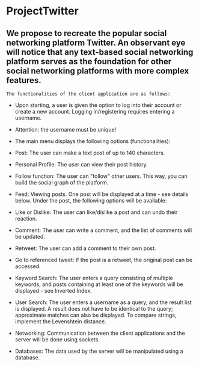 # ProjectTwitter
We propose to recreate the popular social networking platform Twitter. An observant eye will notice that any text-based social networking platform serves as the foundation for other social networking platforms with more complex features.
-----------------------------------------------------------------------------------------------

    The functionalities of the client application are as follows:
- Upon starting, a user is given the option to log into their account or create a new account. Logging in/registering requires entering a username.

- Attention: the username must be unique!

- The main menu displays the following options (functionalities):

- Post: The user can make a text post of up to 140 characters.

- Personal Profile: The user can view their post history.

- Follow function: The user can "follow" other users. This way, you can build the social graph of the platform.

- Feed: Viewing posts. One post will be displayed at a time - see details below. Under the post, the following options will be available:

- Like or Dislike: The user can like/dislike a post and can undo their reaction.

- Comment: The user can write a comment, and the list of comments will be updated.

- Retweet: The user can add a comment to their own post.

- Go to referenced tweet: If the post is a retweet, the original post can be accessed.

- Keyword Search: The user enters a query consisting of multiple keywords, and posts containing at least one of the keywords will be displayed - see Inverted Index.

- User Search: The user enters a username as a query, and the result list is displayed. A result does not have to be identical to the query; approximate matches can also be displayed. To compare strings, implement the Levenshtein distance.

- Networking: Communication between the client applications and the server will be done using sockets.

- Databases: The data used by the server will be manipulated using a database.
